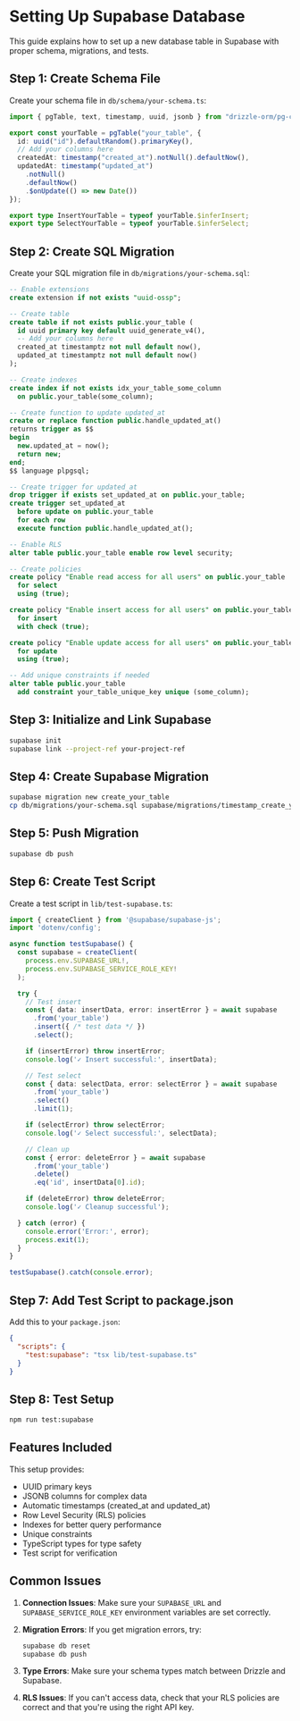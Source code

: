 # Setting Up Supabase Database

This guide explains how to set up a new database table in Supabase with proper schema, migrations, and tests.

## Step 1: Create Schema File

Create your schema file in `db/schema/your-schema.ts`:

```typescript
import { pgTable, text, timestamp, uuid, jsonb } from "drizzle-orm/pg-core";

export const yourTable = pgTable("your_table", {
  id: uuid("id").defaultRandom().primaryKey(),
  // Add your columns here
  createdAt: timestamp("created_at").notNull().defaultNow(),
  updatedAt: timestamp("updated_at")
    .notNull()
    .defaultNow()
    .$onUpdate(() => new Date())
});

export type InsertYourTable = typeof yourTable.$inferInsert;
export type SelectYourTable = typeof yourTable.$inferSelect;
```

## Step 2: Create SQL Migration

Create your SQL migration file in `db/migrations/your-schema.sql`:

```sql
-- Enable extensions
create extension if not exists "uuid-ossp";

-- Create table
create table if not exists public.your_table (
  id uuid primary key default uuid_generate_v4(),
  -- Add your columns here
  created_at timestamptz not null default now(),
  updated_at timestamptz not null default now()
);

-- Create indexes
create index if not exists idx_your_table_some_column 
  on public.your_table(some_column);

-- Create function to update updated_at
create or replace function public.handle_updated_at()
returns trigger as $$
begin
  new.updated_at = now();
  return new;
end;
$$ language plpgsql;

-- Create trigger for updated_at
drop trigger if exists set_updated_at on public.your_table;
create trigger set_updated_at
  before update on public.your_table
  for each row
  execute function public.handle_updated_at();

-- Enable RLS
alter table public.your_table enable row level security;

-- Create policies
create policy "Enable read access for all users" on public.your_table
  for select
  using (true);

create policy "Enable insert access for all users" on public.your_table
  for insert
  with check (true);

create policy "Enable update access for all users" on public.your_table
  for update
  using (true);

-- Add unique constraints if needed
alter table public.your_table
  add constraint your_table_unique_key unique (some_column);
```

## Step 3: Initialize and Link Supabase

```bash
supabase init
supabase link --project-ref your-project-ref
```

## Step 4: Create Supabase Migration

```bash
supabase migration new create_your_table
cp db/migrations/your-schema.sql supabase/migrations/timestamp_create_your_table.sql
```

## Step 5: Push Migration

```bash
supabase db push
```

## Step 6: Create Test Script

Create a test script in `lib/test-supabase.ts`:

```typescript
import { createClient } from '@supabase/supabase-js';
import 'dotenv/config';

async function testSupabase() {
  const supabase = createClient(
    process.env.SUPABASE_URL!,
    process.env.SUPABASE_SERVICE_ROLE_KEY!
  );

  try {
    // Test insert
    const { data: insertData, error: insertError } = await supabase
      .from('your_table')
      .insert({ /* test data */ })
      .select();

    if (insertError) throw insertError;
    console.log('✓ Insert successful:', insertData);

    // Test select
    const { data: selectData, error: selectError } = await supabase
      .from('your_table')
      .select()
      .limit(1);

    if (selectError) throw selectError;
    console.log('✓ Select successful:', selectData);

    // Clean up
    const { error: deleteError } = await supabase
      .from('your_table')
      .delete()
      .eq('id', insertData[0].id);

    if (deleteError) throw deleteError;
    console.log('✓ Cleanup successful');

  } catch (error) {
    console.error('Error:', error);
    process.exit(1);
  }
}

testSupabase().catch(console.error);
```

## Step 7: Add Test Script to package.json

Add this to your `package.json`:

```json
{
  "scripts": {
    "test:supabase": "tsx lib/test-supabase.ts"
  }
}
```

## Step 8: Test Setup

```bash
npm run test:supabase
```

## Features Included

This setup provides:
- UUID primary keys
- JSONB columns for complex data
- Automatic timestamps (created_at and updated_at)
- Row Level Security (RLS) policies
- Indexes for better query performance
- Unique constraints
- TypeScript types for type safety
- Test script for verification

## Common Issues

1. **Connection Issues**: Make sure your `SUPABASE_URL` and `SUPABASE_SERVICE_ROLE_KEY` environment variables are set correctly.

2. **Migration Errors**: If you get migration errors, try:
   ```bash
   supabase db reset
   supabase db push
   ```

3. **Type Errors**: Make sure your schema types match between Drizzle and Supabase.

4. **RLS Issues**: If you can't access data, check that your RLS policies are correct and that you're using the right API key. 